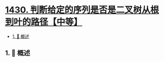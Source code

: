 # [1430. 判断给定的序列是否是二叉树从根到叶的路径【中等】](https://github.com/Tdahuyou/TNotes.leetcode/tree/main/notes/1430.%20%E5%88%A4%E6%96%AD%E7%BB%99%E5%AE%9A%E7%9A%84%E5%BA%8F%E5%88%97%E6%98%AF%E5%90%A6%E6%98%AF%E4%BA%8C%E5%8F%89%E6%A0%91%E4%BB%8E%E6%A0%B9%E5%88%B0%E5%8F%B6%E7%9A%84%E8%B7%AF%E5%BE%84%E3%80%90%E4%B8%AD%E7%AD%89%E3%80%91)

<!-- region:toc -->

- [1. 📝 概述](#1--概述)

<!-- endregion:toc -->

## 1. 📝 概述
